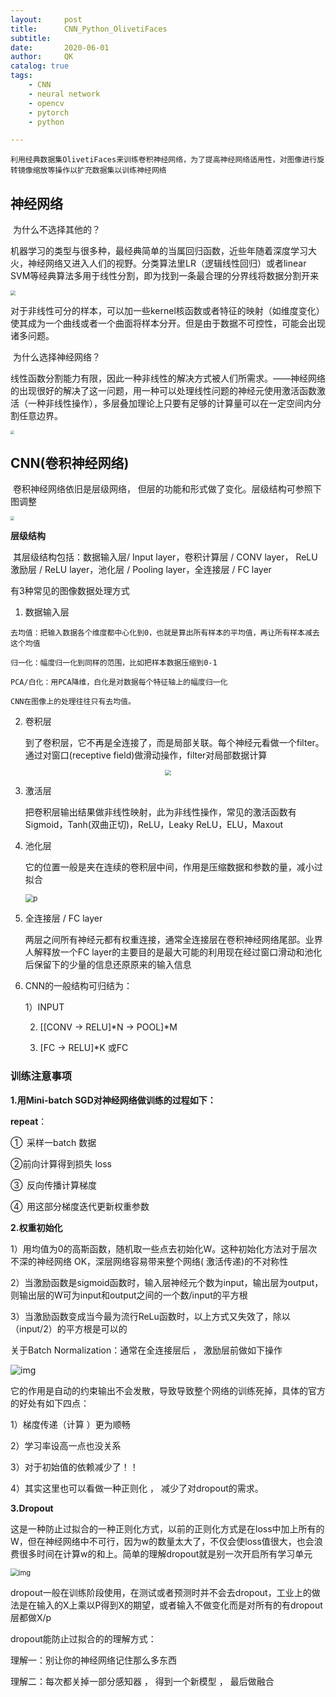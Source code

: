 ```yaml
---
layout:     post
title:      CNN_Python_OlivetiFaces
subtitle:   
date:       2020-06-01
author:     QK
catalog: true
tags:
    - CNN
    - neural network
    - opencv
    - pytorch
    - python

---
```


<!-- MarkdownTOC -->

	利用经典数据集OlivetiFaces来训练卷积神经网络，为了提高神经网络适用性，对图像进行旋转镜像缩放等操作以扩充数据集以训练神经网络



## 神经网络

​	为什么不选择其他的？

​	机器学习的类型与很多种，最经典简单的当属回归函数，近些年随着深度学习大火，神经网络又进入人们的视野。分类算法里LR（逻辑线性回归）或者linear SVM等经典算法多用于线性分割，即为找到一条最合理的分界线将数据分割开来

<img src="{{sit.url}}/img/CNN\linear.png" style="zoom:50%;" />

​	对于非线性可分的样本，可以加一些kernel核函数或者特征的映射（如维度变化）使其成为一个曲线或者一个曲面将样本分开。但是由于数据不可控性，可能会出现诸多问题。

​	为什么选择神经网络？

​	线性函数分割能力有限，因此一种非线性的解决方式被人们所需求。——神经网络的出现很好的解决了这一问题，用一种可以处理线性问题的神经元使用激活函数激活（一种非线性操作），多层叠加理论上只要有足够的计算量可以在一定空间内分割任意边界。

<img src="{{sit.url}}/img/CNN\network.png" style="zoom:40%;" />

## CNN(卷积神经网络)

​	卷积神经网络依旧是层级网络， 但层的功能和形式做了变化。层级结构可参照下图调整

<img src="{{sit.url}}/img/CNN\cnn.png" style="zoom:40%;" />

**层级结构**

​	其层级结构包括：数据输入层/ Input layer，卷积计算层 / CONV layer， ReLU 激励层 / ReLU layer，池化层 / Pooling layer，全连接层 / FC layer

有3种常见的图像数据处理方式

1. 数据输入层

```
去均值：把输入数据各个维度都中心化到0，也就是算出所有样本的平均值，再让所有样本减去这个均值

归一化：幅度归一化到同样的范围，比如把样本数据压缩到0-1

PCA/白化：用PCA降维，白化是对数据每个特征轴上的幅度归一化

CNN在图像上的处理往往只有去均值。
```

2. 卷积层

   到了卷积层，它不再是全连接了，而是局部关联。每个神经元看做一个filter。通过对窗口(receptive field)做滑动操作，filter对局部数据计算

<div align='center'>
<img src="{{sit.url}}/img/CNN\conv.png" style="zoom:60%;" />
</div>

3. 激活层

   把卷积层输出结果做非线性映射，此为非线性操作，常见的激活函数有Sigmoid，Tanh(双曲正切)，ReLU，Leaky ReLU，ELU，Maxout

4. 池化层

   它的位置一般是夹在连续的卷积层中间，作用是压缩数据和参数的量，减小过拟合

   <img src="{{sit.url}}/img/CNN\pool.png" alt="p" style="zoom:80%;" />

5. 全连接层 / FC layer

   两层之间所有神经元都有权重连接，通常全连接层在卷积神经网络尾部。业界人解释放一个FC layer的主要目的是最大可能的利用现在经过窗口滑动和池化后保留下的少量的信息还原原来的输入信息
   
6. CNN的一般结构可归结为：

   1）INPUT 

   2) [[CONV -> RELU]\*N -> POOL]\*M  

    3) [FC -> RELU]\*K 或FC

### 训练注意事项

**1.用Mini-batch SGD对神经网络做训练的过程如下：** 

**repeat**：

①  采样一batch 数据

②前向计算得到损失 loss

③  反向传播计算梯度

④  用这部分梯度迭代更新权重参数

**2.权重初始化**

1）用均值为0的高斯函数，随机取一些点去初始化W。这种初始化方法对于层次不深的神经网络 OK，深层网络容易带来整个网络( 激活传递)的不对称性

2）当激励函数是sigmoid函数时，输入层神经元个数为input，输出层为output，则输出层的W可为input和output之间的一个数/input的平方根

3）当激励函数变成当今最为流行ReLu函数时，以上方式又失效了，除以（input/2）的平方根是可以的

 关于Batch Normalization：通常在全连接层后 ， 激励层前做如下操作

![img]({{sit.url}}/img/CNN\batchNormalization.png)

它的作用是自动的约束输出不会发散，导致导致整个网络的训练死掉，具体的官方的好处有如下四点：

1）梯度传递（计算 ）更为顺畅 

2）学习率设高一点也没关系

3）对于初始值的依赖减少了！！  

4）其实这里也可以看做一种正则化 ， 减少了对dropout的需求。

**3.Dropout**

 这是一种防止过拟合的一种正则化方式，以前的正则化方式是在loss中加上所有的W，但在神经网络中不可行，因为w的数量太大了，不仅会使loss值很大，也会浪费很多时间在计算w的和上。简单的理解dropout就是别一次开启所有学习单元

 <img src="{{sit.url}}/img/CNN\dropout.png" alt="img" style="zoom:80%;" />

dropout一般在训练阶段使用，在测试或者预测时并不会去dropout，工业上的做法是在输入的X上乘以P得到X的期望，或者输入不做变化而是对所有的有dropout层都做X/p

dropout能防止过拟合的的理解方式：

理解一：别让你的神经网络记住那么多东西

理解二：每次都关掉一部分感知器 ， 得到一个新模型 ， 最后做融合